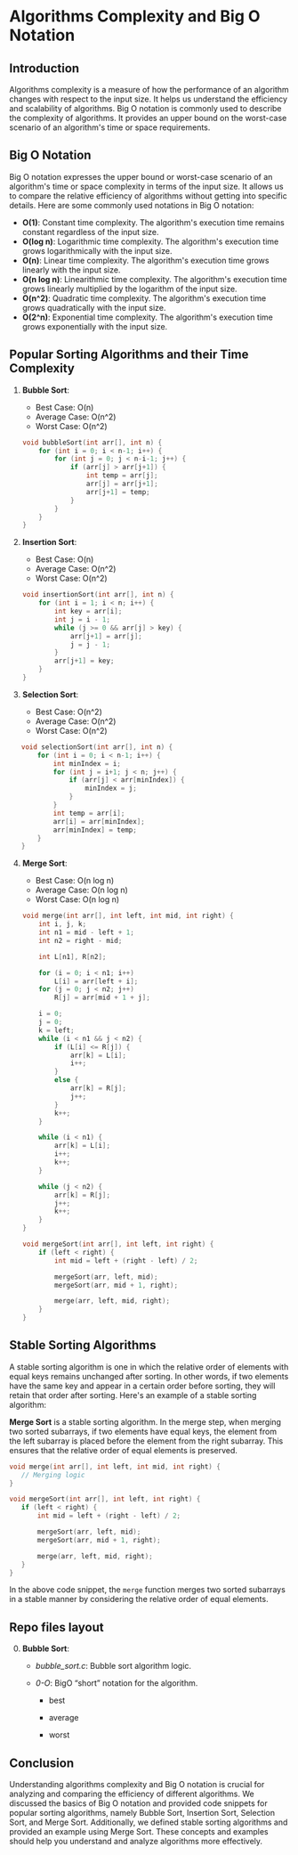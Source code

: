 # Algorithms Complexity and Big O Notation

## Introduction
Algorithms complexity is a measure of how the performance of an algorithm changes with respect to the input size. It helps us understand the efficiency and scalability of algorithms. Big O notation is commonly used to describe the complexity of algorithms. It provides an upper bound on the worst-case scenario of an algorithm's time or space requirements.

## Big O Notation
Big O notation expresses the upper bound or worst-case scenario of an algorithm's time or space complexity in terms of the input size. It allows us to compare the relative efficiency of algorithms without getting into specific details. Here are some commonly used notations in Big O notation:

- **O(1)**: Constant time complexity. The algorithm's execution time remains constant regardless of the input size.
- **O(log n)**: Logarithmic time complexity. The algorithm's execution time grows logarithmically with the input size.
- **O(n)**: Linear time complexity. The algorithm's execution time grows linearly with the input size.
- **O(n log n)**: Linearithmic time complexity. The algorithm's execution time grows linearly multiplied by the logarithm of the input size.
- **O(n^2)**: Quadratic time complexity. The algorithm's execution time grows quadratically with the input size.
- **O(2^n)**: Exponential time complexity. The algorithm's execution time grows exponentially with the input size.

## Popular Sorting Algorithms and their Time Complexity

1. **Bubble Sort**:
   - Best Case: O(n)
   - Average Case: O(n^2)
   - Worst Case: O(n^2)

   ```c
   void bubbleSort(int arr[], int n) {
       for (int i = 0; i < n-1; i++) {
           for (int j = 0; j < n-i-1; j++) {
               if (arr[j] > arr[j+1]) {
                   int temp = arr[j];
                   arr[j] = arr[j+1];
                   arr[j+1] = temp;
               }
           }
       }
   }
   ```

2. **Insertion Sort**:
   - Best Case: O(n)
   - Average Case: O(n^2)
   - Worst Case: O(n^2)

   ```c
   void insertionSort(int arr[], int n) {
       for (int i = 1; i < n; i++) {
           int key = arr[i];
           int j = i - 1;
           while (j >= 0 && arr[j] > key) {
               arr[j+1] = arr[j];
               j = j - 1;
           }
           arr[j+1] = key;
       }
   }
   ```
3. **Selection Sort**:
   - Best Case: O(n^2)
   - Average Case: O(n^2)
   - Worst Case: O(n^2)

```c
   void selectionSort(int arr[], int n) {
       for (int i = 0; i < n-1; i++) {
           int minIndex = i;
           for (int j = i+1; j < n; j++) {
               if (arr[j] < arr[minIndex]) {
                   minIndex = j;
               }
           }
           int temp = arr[i];
           arr[i] = arr[minIndex];
           arr[minIndex] = temp;
       }
   }
   ```

4. **Merge Sort**:
   - Best Case: O(n log n)
   - Average Case: O(n log n)
   - Worst Case: O(n log n)

   ```c
   void merge(int arr[], int left, int mid, int right) {
       int i, j, k;
       int n1 = mid - left + 1;
       int n2 = right - mid;

       int L[n1], R[n2];

       for (i = 0; i < n1; i++)
           L[i] = arr[left + i];
       for (j = 0; j < n2; j++)
           R[j] = arr[mid + 1 + j];

       i = 0;
       j = 0;
       k = left;
       while (i < n1 && j < n2) {
           if (L[i] <= R[j]) {
               arr[k] = L[i];
               i++;
           }
           else {
               arr[k] = R[j];
               j++;
           }
           k++;
       }

       while (i < n1) {
           arr[k] = L[i];
           i++;
           k++;
       }

       while (j < n2) {
           arr[k] = R[j];
           j++;
           k++;
       }
   }

   void mergeSort(int arr[], int left, int right) {
       if (left < right) {
           int mid = left + (right - left) / 2;

           mergeSort(arr, left, mid);
           mergeSort(arr, mid + 1, right);

           merge(arr, left, mid, right);
       }
   }
   ```

## Stable Sorting Algorithms
A stable sorting algorithm is one in which the relative order of elements with equal keys remains unchanged after sorting. In other words, if two elements have the same key and appear in a certain order before sorting, they will retain that order after sorting. Here's an example of a stable sorting algorithm:

**Merge Sort** is a stable sorting algorithm. In the merge step, when merging two sorted subarrays, if two elements have equal keys, the element from the left subarray is placed before the element from the right subarray. This ensures that the relative order of equal elements is preserved.

```c
void merge(int arr[], int left, int mid, int right) {
   // Merging logic
}

void mergeSort(int arr[], int left, int right) {
   if (left < right) {
       int mid = left + (right - left) / 2;

       mergeSort(arr, left, mid);
       mergeSort(arr, mid + 1, right);

       merge(arr, left, mid, right);
   }
}
```

In the above code snippet, the `merge` function merges two sorted subarrays in a stable manner by considering the relative order of equal elements.

## Repo files layout

0. **Bubble Sort**:

    - *bubble_sort.c*: Bubble sort algorithm logic.
    - *0-O*: BigO  “short” notation for the algorithm.

        - best

        - average

        - worst

## Conclusion
Understanding algorithms complexity and Big O notation is crucial for analyzing and comparing the efficiency of different algorithms. We discussed the basics of Big O notation and provided code snippets for popular sorting algorithms, namely Bubble Sort, Insertion Sort, Selection Sort, and Merge Sort. Additionally, we defined stable sorting algorithms and provided an example using Merge Sort. These concepts and examples should help you understand and analyze algorithms more effectively.

